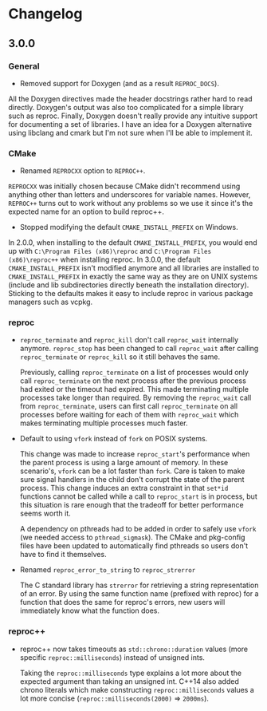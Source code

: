 # Changelog

## 3.0.0

### General

- Removed support for Doxygen (and as a result `REPROC_DOCS`).

All the Doxygen directives made the header docstrings rather hard to read
directly. Doxygen's output was also too complicated for a simple library such as
reproc. Finally, Doxygen doesn't really provide any intuitive support for
documenting a set of libraries. I have an idea for a Doxygen alternative using
libclang and cmark but I'm not sure when I'll be able to implement it.

### CMake

- Renamed `REPROCXX` option to `REPROC++`.

`REPROCXX` was initially chosen because CMake didn't recommend using anything
other than letters and underscores for variable names. However, `REPROC++` turns
out to work without any problems so we use it since it's the expected name for
an option to build reproc++.

- Stopped modifying the default `CMAKE_INSTALL_PREFIX` on Windows.

In 2.0.0, when installing to the default `CMAKE_INSTALL_PREFIX`, you would end
up with `C:\Program Files (x86)\reproc` and `C:\Program Files (x86)\reproc++`
when installing reproc. In 3.0.0, the default `CMAKE_INSTALL_PREFIX` isn't
modified anymore and all libraries are installed to `CMAKE_INSTALL_PREFIX` in
exactly the same way as they are on UNIX systems (include and lib subdirectories
directly beneath the installation directory). Sticking to the defaults makes it
easy to include reproc in various package managers such as vcpkg.

### reproc

- `reproc_terminate` and `reproc_kill` don't call `reproc_wait` internally
  anymore. `reproc_stop` has been changed to call `reproc_wait` after calling
  `reproc_terminate` or `reproc_kill` so it still behaves the same.

  Previously, calling `reproc_terminate` on a list of processes would only call
  `reproc_terminate` on the next process after the previous process had exited
  or the timeout had expired. This made terminating multiple processes take
  longer than required. By removing the `reproc_wait` call from
  `reproc_terminate`, users can first call `reproc_terminate` on all processes
  before waiting for each of them with `reproc_wait` which makes terminating
  multiple processes much faster.

- Default to using `vfork` instead of `fork` on POSIX systems.

  This change was made to increase `reproc_start`'s performance when the parent
  process is using a large amount of memory. In these scenario's, `vfork` can be
  a lot faster than `fork`. Care is taken to make sure signal handlers in the
  child don't corrupt the state of the parent process. This change induces an
  extra constraint in that `set*id` functions cannot be called while a call to
  `reproc_start` is in process, but this situation is rare enough that the
  tradeoff for better performance seems worth it.

  A dependency on pthreads had to be added in order to safely use `vfork` (we
  needed access to `pthread_sigmask`). The CMake and pkg-config files have been
  updated to automatically find pthreads so users don't have to find it
  themselves.

- Renamed `reproc_error_to_string` to `reproc_strerror`

  The C standard library has `strerror` for retrieving a string representation
  of an error. By using the same function name (prefixed with reproc) for a
  function that does the same for reproc's errors, new users will immediately
  know what the function does.

### reproc++

- reproc++ now takes timeouts as `std::chrono::duration` values (more specific
  `reproc::milliseconds`) instead of unsigned ints.

  Taking the `reproc::milliseconds` type explains a lot more about the expected
  argument than taking an unsigned int. C++14 also added chrono literals which
  make constructing `reproc::milliseconds` values a lot more concise
  (`reproc::milliseconds(2000)` => `2000ms`).
